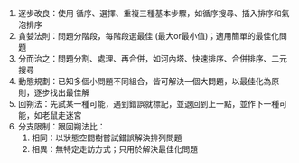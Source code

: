 1. 逐步改良：使用 循序、選擇、重複三種基本步驟，如循序搜尋、插入排序和氣泡排序
2. 貪婪法則：問題分階段，每階段選最佳 (最大or最小值)；適用簡單的最佳化問題
3. 分而治之：問題分割、處理、再合併，如河內塔、快速排序、合併排序、二元搜尋
4. 動態規劃：已知多個小問題不同組合，皆可解決一個大問題，以最佳化為原則，逐步找出最佳解
5. 回朔法：先試某一種可能，遇到錯誤就標記，並退回到上一點，並作下一種可能，如老鼠走迷宮
6. 分支限制：跟回朔法比：
	1. 相同：以狀態空間樹嘗試錯誤解決排列問題
	2. 相異：無特定走訪方式；只用於解決最佳化問題